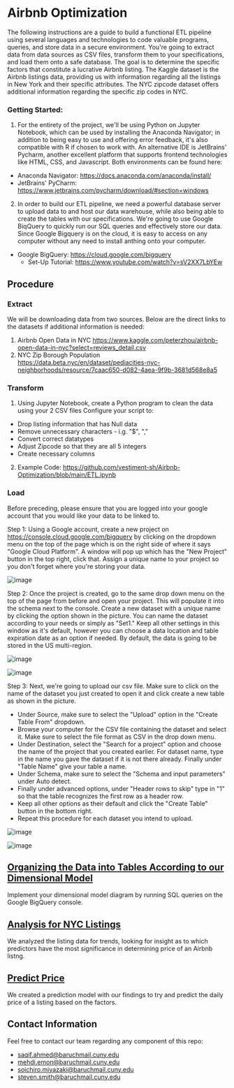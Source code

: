 # Airbnb Optimization

The following instructions are a guide to build a functional ETL pipeline using several languages and technologies to code valuable programs, queries, and store data in a secure environment. You're going to extract data from data sources as CSV files, transform them to your specifications, and load them onto a safe database. The goal is to determine the specific factors that constitute a lucrative Airbnb listing. The Kaggle dataset is the Airbnb listings data, providing us with information regarding all the listings in New York and their specific attributes. The NYC zipcode dataset offers additional information regarding the specific zip codes in NYC.

### Getting Started:
1. For the entirety of the project, we'll be using Python on Jupyter Notebook, which can be used by installing the Anaconda Navigator; in addition to being easy to use and offering error feedback, it's also compatible with R if chosen to work with. An alternative IDE is JetBrains' Pycharm, another excellent platform that supports frontend technologies like HTML, CSS, and Javascript. Both environments can be found here:
- Anaconda Navigator: https://docs.anaconda.com/anaconda/install/
- JetBrains' PyCharm: https://www.jetbrains.com/pycharm/download/#section=windows

2. In order to build our ETL pipeline, we need a powerful database server to upload data to and host our data warehouse, while also being able to create the tables with our specifications. We're going to use Google BiqQuery to quickly run our SQL queries and effectively store our data. Since Google Bigquery is on the cloud, it is easy to access on any computer without any need to install anthing onto your computer. 
 
- Google BigQuery: https://cloud.google.com/bigquery
  - Set-Up Tutorial: https://www.youtube.com/watch?v=sV2XX7LbYEw


## Procedure

### Extract
We will be downloading data from two sources. Below are the direct links to the datasets if additional information is needed:
1. Airbnb Open Data in NYC https://www.kaggle.com/peterzhou/airbnb-open-data-in-nyc?select=reviews_detail.csv
2. NYC Zip Borough Population https://data.beta.nyc/en/dataset/pediacities-nyc-neighborhoods/resource/7caac650-d082-4aea-9f9b-3681d568e8a5 

### Transform
1. Using Jupyter Notebook, create a Python program to clean the data using your 2 CSV files
Configure your script to:
- Drop listing information that has Null data
- Remove unnecessary characters - i.g. "$", ","
- Convert correct datatypes
- Adjust Zipcode so that they are all 5 integers
- Create necessary columns

2. Example Code: https://github.com/vestiment-sh/Airbnb-Optimization/blob/main/ETL.ipynb

### Load
Before preceding, please ensure that you are logged into your google account that you would like your data to be linked to.

Step 1: Using a Google account, create a new project on https://console.cloud.google.com/bigquery by clicking on the dropdown menu on the top of the page which is on the right side of where it says "Google Cloud Platform". A window will pop up which has the "New Project" button in the top right, click that. Assign a unique name to your project so you don't forget where you're storing your data.

![image](https://user-images.githubusercontent.com/38171817/117841446-12a49780-b24b-11eb-9009-6d235b8d927d.png)

Step 2: Once the project is created, go to the same drop down menu on the top of the page from before and open your project. This will populate it into the schema next to the console. Create a new dataset with a unique name by clicking the option shown in the picture. You can name the dataset according to your needs or simply as "Set1." Keep all other settings in this window as it's default, however you can choose a data location and table expiration date as an option if needed. By default, the data is going to be stored in the US multi-region.

![image](https://user-images.githubusercontent.com/38171817/117846671-a5dfcc00-b24f-11eb-9f5d-2869a1e37e76.png)

![image](https://user-images.githubusercontent.com/38171817/117850485-569b9a80-b253-11eb-8b34-f149d00f34ea.png)

Step 3: Next, we're going to upload our csv file. Make sure to click on the name of the dataset you just created to open it and click create a new table as shown in the picture. 
- Under Source, make sure to select the "Upload" option in the "Create Table From" dropdown.
- Browse your computer for the CSV file containing the dataset and select it. Make sure to select the file format as CSV in the drop down menu. 
- Under Destination, select the "Search for a project" option and choose the name of the project that you created earlier. For dataset name, type in the name you gave the dataset if it is not there already. Finally under "Table Name" give your table a name.
- Under Schema, make sure to select the "Schema and input parameters" under Auto detect. 
- Finally under advanced options, under "Header rows to skip" type in "1" so that the table recognizes the first row as a header row.
- Keep all other options as their default and click the "Create Table" button in the bottom right. 
- Repeat this procedure for each dataset you intend to upload. 

![image](https://user-images.githubusercontent.com/38171817/117855040-138ff600-b258-11eb-8e0b-546383927874.png)

![image](https://user-images.githubusercontent.com/38171817/117855333-5fdb3600-b258-11eb-8061-272f919b22ee.png)

## [Organizing the Data into Tables According to our Dimensional Model](https://github.com/vestiment-sh/Airbnb-Optimization/blob/main/SQL%20Code%20for%20BigQuery.txt)
Implement your dimensional model diagram by running SQL queries on the Google BigQuery console. 

## [Analysis for NYC Listings](https://github.com/vestiment-sh/Airbnb-Optimization/blob/main/Analysis.ipynb)
We analyzed the listing data for trends, looking for insight as to which predictors have the most significance in determining price of an Airbnb listng.

## [Predict Price](https://github.com/vestiment-sh/Airbnb-Optimization/blob/main/Price_Prediction.ipynb)
We created a prediction model with our findings to try and predict the daily price of a listing based on the factors. 


## Contact Information
Feel free to contact our team regarding any component of this repo:
- saqif.ahmed@baruchmail.cuny.edu
- mehdi.emon@baruchmail.cuny.edu
- soichiro.miyazaki@baruchmail.cuny.edu
- steven.smith@baruchmail.cuny.edu
